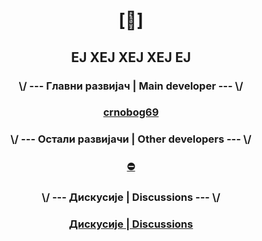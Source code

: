 # <p align="center">[🔻]</p>

## <p align="center">ЕЈ ХЕЈ ХЕЈ ХЕЈ ЕЈ</p>

### <p align="center"> \\/ --- Главни развијач | Main developer --- \\/</p>

### <p align="center"> <a href="https://github.com/crnobog69">crnobog69</a> </p>




### <p align="center"> \\/ --- Остали развијачи | Other developers --- \\/</p>

### <p align="center"> <a href="#"> ⛔ </a> </p>



### <p align="center"> \\/ --- Дискусије | Discussions --- \\/</p>

### <p align="center"> <a href="https://github.com/orgs/Stabilistatpakt/discussions"> Дискусије | Discussions </a> </p>
